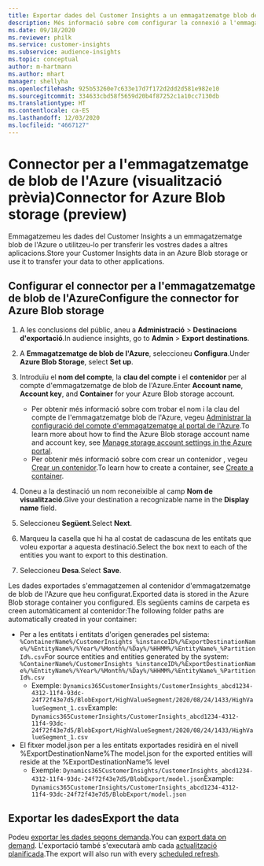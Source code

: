 ```yaml
---
title: Exportar dades del Customer Insights a un emmagatzematge blob de l'Azure
description: Més informació sobre com configurar la connexió a l'emmagatzematge de blob de l'Azure.
ms.date: 09/18/2020
ms.reviewer: philk
ms.service: customer-insights
ms.subservice: audience-insights
ms.topic: conceptual
author: m-hartmann
ms.author: mhart
manager: shellyha
ms.openlocfilehash: 925b53260e7c633e17d7f172d2dd2d581e982e10
ms.sourcegitcommit: 334633cbd58f5659d20b4f87252c1a10cc7130db
ms.translationtype: HT
ms.contentlocale: ca-ES
ms.lasthandoff: 12/03/2020
ms.locfileid: "4667127"
---
```

# <a name="connector-for-azure-blob-storage-preview"></a><span data-ttu-id="586d5-103">Connector per a l'emmagatzematge de blob de l'Azure (visualització prèvia)</span><span class="sxs-lookup"><span data-stu-id="586d5-103">Connector for Azure Blob storage (preview)</span></span>

<span data-ttu-id="586d5-104">Emmagatzemeu les dades del Customer Insights a un emmagatzematge blob de l'Azure o utilitzeu-lo per transferir les vostres dades a altres aplicacions.</span><span class="sxs-lookup"><span data-stu-id="586d5-104">Store your Customer Insights data in an Azure Blob storage or use it to transfer your data to other applications.</span></span>

## <a name="configure-the-connector-for-azure-blob-storage"></a><span data-ttu-id="586d5-105">Configurar el connector per a l'emmagatzematge de blob de l'Azure</span><span class="sxs-lookup"><span data-stu-id="586d5-105">Configure the connector for Azure Blob storage</span></span>

1. <span data-ttu-id="586d5-106">A les conclusions del públic, aneu a **Administració** > **Destinacions d'exportació**.</span><span class="sxs-lookup"><span data-stu-id="586d5-106">In audience insights, go to **Admin** > **Export destinations**.</span></span>

1. <span data-ttu-id="586d5-107">A **Emmagatzematge de blob de l'Azure**, seleccioneu **Configura**.</span><span class="sxs-lookup"><span data-stu-id="586d5-107">Under **Azure Blob Storage**, select **Set up**.</span></span>

1. <span data-ttu-id="586d5-108">Introduïu el **nom del compte**, la **clau del compte** i el **contenidor** per al compte d'emmagatzematge de blob de l'Azure.</span><span class="sxs-lookup"><span data-stu-id="586d5-108">Enter **Account name**, **Account key**, and **Container** for your Azure Blob storage account.</span></span>
    - <span data-ttu-id="586d5-109">Per obtenir més informació sobre com trobar el nom i la clau del compte de l'emmagatzematge blob de l'Azure, vegeu [Administrar la configuració del compte d'emmagatzematge al portal de l'Azure](https://docs.microsoft.com/azure/storage/common/storage-account-manage).</span><span class="sxs-lookup"><span data-stu-id="586d5-109">To learn more about how to find the Azure Blob storage account name and account key, see [Manage storage account settings in the Azure portal](https://docs.microsoft.com/azure/storage/common/storage-account-manage).</span></span>
    - <span data-ttu-id="586d5-110">Per obtenir més informació sobre com crear un contenidor , vegeu [Crear un contenidor](https://docs.microsoft.com/azure/storage/blobs/storage-quickstart-blobs-portal#create-a-container).</span><span class="sxs-lookup"><span data-stu-id="586d5-110">To learn how to create a container, see [Create a container](https://docs.microsoft.com/azure/storage/blobs/storage-quickstart-blobs-portal#create-a-container).</span></span>

1. <span data-ttu-id="586d5-111">Doneu a la destinació un nom reconeixible al camp **Nom de visualització**.</span><span class="sxs-lookup"><span data-stu-id="586d5-111">Give your destination a recognizable name in the **Display name** field.</span></span>

1. <span data-ttu-id="586d5-112">Seleccioneu **Següent**.</span><span class="sxs-lookup"><span data-stu-id="586d5-112">Select **Next**.</span></span>

1. <span data-ttu-id="586d5-113">Marqueu la casella que hi ha al costat de cadascuna de les entitats que voleu exportar a aquesta destinació.</span><span class="sxs-lookup"><span data-stu-id="586d5-113">Select the box next to each of the entities you want to export to this destination.</span></span>

1. <span data-ttu-id="586d5-114">Seleccioneu **Desa**.</span><span class="sxs-lookup"><span data-stu-id="586d5-114">Select **Save**.</span></span>

<span data-ttu-id="586d5-115">Les dades exportades s'emmagatzemen al contenidor d'emmagatzematge de blob de l'Azure que heu configurat.</span><span class="sxs-lookup"><span data-stu-id="586d5-115">Exported data is stored in the Azure Blob storage container you configured.</span></span> <span data-ttu-id="586d5-116">Els següents camins de carpeta es creen automàticament al contenidor:</span><span class="sxs-lookup"><span data-stu-id="586d5-116">The following folder paths are automatically created in your container:</span></span>

- <span data-ttu-id="586d5-117">Per a les entitats i entitats d'origen generades pel sistema: `%ContainerName%/CustomerInsights_%instanceID%/%ExportDestinationName%/%EntityName%/%Year%/%Month%/%Day%/%HHMM%/%EntityName%_%PartitionId%.csv`</span><span class="sxs-lookup"><span data-stu-id="586d5-117">For source entities and entities generated by the system: `%ContainerName%/CustomerInsights_%instanceID%/%ExportDestinationName%/%EntityName%/%Year%/%Month%/%Day%/%HHMM%/%EntityName%_%PartitionId%.csv`</span></span>
  - <span data-ttu-id="586d5-118">Exemple: `Dynamics365CustomerInsights/CustomerInsights_abcd1234-4312-11f4-93dc-24f72f43e7d5/BlobExport/HighValueSegment/2020/08/24/1433/HighValueSegment_1.csv`</span><span class="sxs-lookup"><span data-stu-id="586d5-118">Example: `Dynamics365CustomerInsights/CustomerInsights_abcd1234-4312-11f4-93dc-24f72f43e7d5/BlobExport/HighValueSegment/2020/08/24/1433/HighValueSegment_1.csv`</span></span>
- <span data-ttu-id="586d5-119">El fitxer model.json per a les entitats exportades residirà en el nivell %ExportDestinationName%</span><span class="sxs-lookup"><span data-stu-id="586d5-119">The model.json for the exported entities will reside at the %ExportDestinationName% level</span></span>
  - <span data-ttu-id="586d5-120">Exemple: `Dynamics365CustomerInsights/CustomerInsights_abcd1234-4312-11f4-93dc-24f72f43e7d5/BlobExport/model.json`</span><span class="sxs-lookup"><span data-stu-id="586d5-120">Example: `Dynamics365CustomerInsights/CustomerInsights_abcd1234-4312-11f4-93dc-24f72f43e7d5/BlobExport/model.json`</span></span>

## <a name="export-the-data"></a><span data-ttu-id="586d5-121">Exportar les dades</span><span class="sxs-lookup"><span data-stu-id="586d5-121">Export the data</span></span>

<span data-ttu-id="586d5-122">Podeu [exportar les dades segons demanda](/export-destinations.md#export-data-on-demand).</span><span class="sxs-lookup"><span data-stu-id="586d5-122">You can [export data on demand](/export-destinations.md#export-data-on-demand).</span></span> <span data-ttu-id="586d5-123">L'exportació també s'executarà amb cada [actualització planificada](system.md#schedule-tab).</span><span class="sxs-lookup"><span data-stu-id="586d5-123">The export will also run with every [scheduled refresh](system.md#schedule-tab).</span></span>
